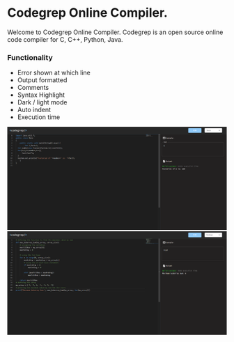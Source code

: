 # Codegrep Online Compiler.
Welcome to Codegrep Online Compiler.
Codegrep is an open source online code compiler for C, C++, Python, Java.

### Functionality
- Error shown at which line
- Output formatted
- Comments
- Syntax Highlight
- Dark / light mode
- Auto indent
- Execution time

<img src="./images/1.png">
<img src="./images/2.png">




